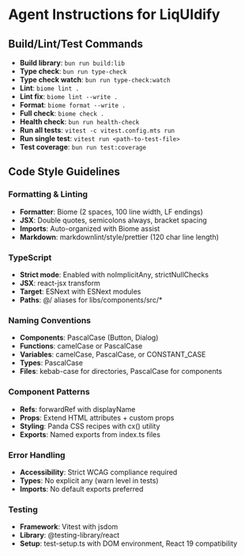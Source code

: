 # Agent Instructions for LiqUIdify

## Build/Lint/Test Commands
- **Build library**: `bun run build:lib`
- **Type check**: `bun run type-check`
- **Type check watch**: `bun run type-check:watch`
- **Lint**: `biome lint .`
- **Lint fix**: `biome lint --write .`
- **Format**: `biome format --write .`
- **Full check**: `biome check .`
- **Health check**: `bun run health-check`
- **Run all tests**: `vitest -c vitest.config.mts run`
- **Run single test**: `vitest run <path-to-test-file>`
- **Test coverage**: `bun run test:coverage`

## Code Style Guidelines

### Formatting & Linting
- **Formatter**: Biome (2 spaces, 100 line width, LF endings)
- **JSX**: Double quotes, semicolons always, bracket spacing
- **Imports**: Auto-organized with Biome assist
- **Markdown**: markdownlint/style/prettier (120 char line length)

### TypeScript
- **Strict mode**: Enabled with noImplicitAny, strictNullChecks
- **JSX**: react-jsx transform
- **Target**: ESNext with ESNext modules
- **Paths**: @/ aliases for libs/components/src/*

### Naming Conventions
- **Components**: PascalCase (Button, Dialog)
- **Functions**: camelCase or PascalCase
- **Variables**: camelCase, PascalCase, or CONSTANT_CASE
- **Types**: PascalCase
- **Files**: kebab-case for directories, PascalCase for components

### Component Patterns
- **Refs**: forwardRef with displayName
- **Props**: Extend HTML attributes + custom props
- **Styling**: Panda CSS recipes with cx() utility
- **Exports**: Named exports from index.ts files

### Error Handling
- **Accessibility**: Strict WCAG compliance required
- **Types**: No explicit any (warn level in tests)
- **Imports**: No default exports preferred

### Testing
- **Framework**: Vitest with jsdom
- **Library**: @testing-library/react
- **Setup**: test-setup.ts with DOM environment, React 19 compatibility